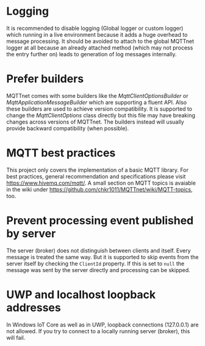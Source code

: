 # Logging
It is recommended to disable logging (Global logger or custom logger) which running in a live environment because it adds a huge overhead to message processing. It should be avoided to attach to the global MQTTnet logger at all because an already attached method (which may not process the entry further on) leads to generation of log messages internally.

# Prefer builders
MQTTnet comes with some builders like the _MqttClientOptionsBuilder_ or _MqttApplicationMessageBuilder_ which are supporting a fluent API. Also these builders are used to achieve version compatibility. It is supported to change the _MqttClientOptions_ class directly but this file may have breaking changes across versions of MQTTnet. The builders instead will usually provide backward compatibility (when possible).

# MQTT best practices
This project only covers the implementation of a basic MQTT library. For best practices, general recommendation and specifications please visit https://www.hivemq.com/mqtt/. A small section on MQTT topics is avaiable in the wiki under https://github.com/chkr1011/MQTTnet/wiki/MQTT-topics, too.

# Prevent processing event published by server
The server (broker) does not distinguish between clients and itself. Every message is treated the same way. But it is supported to skip events from the server itself by checking the `ClientId` property. If this is set to `null` the message was sent by the server directly and processing can be skipped.

# UWP and localhost loopback addresses
In Windows IoT Core as well as in UWP, loopback connections (127.0.0.1) are not allowed. If you try to connect to a locally running server (broker), this will fail.